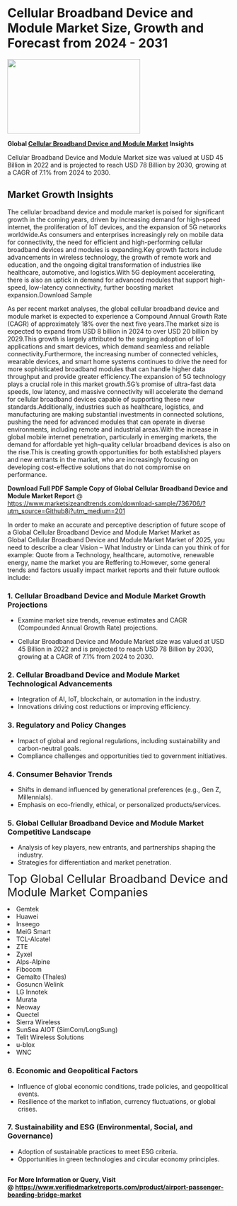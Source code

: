 <H1>Cellular Broadband Device and Module Market Size, Growth and Forecast from 2024 - 2031</H1><img class="aligncenter size-medium wp-image-584254" src="https://thirdeyenews.in/wp-content/uploads/2024/09/Global-Market-Research-300x168.jpeg" alt="" width="300" height="168" /><p><strong>Global&nbsp;<a href="https://www.marketsizeandtrends.com/download-sample/736706/?utm_source=Github8j?utm_medium=201">Cellular Broadband Device and Module Market</a> Insights</strong></p><p>Cellular Broadband Device and Module Market size was valued at USD 45 Billion in 2022 and is projected to reach USD 78 Billion by 2030, growing at a CAGR of 7.1% from 2024 to 2030.</p><p><h2>Market Growth Insights</h2> <p>The cellular broadband device and module market is poised for significant growth in the coming years, driven by increasing demand for high-speed internet, the proliferation of IoT devices, and the expansion of 5G networks worldwide.As consumers and enterprises increasingly rely on mobile data for connectivity, the need for efficient and high-performing cellular broadband devices and modules is expanding.Key growth factors include advancements in wireless technology, the growth of remote work and education, and the ongoing digital transformation of industries like healthcare, automotive, and logistics.With 5G deployment accelerating, there is also an uptick in demand for advanced modules that support high-speed, low-latency connectivity, further boosting market expansion.Download Sample</p> <p>As per recent market analyses, the global cellular broadband device and module market is expected to experience a Compound Annual Growth Rate (CAGR) of approximately 18% over the next five years.The market size is expected to expand from USD 8 billion in 2024 to over USD 20 billion by 2029.This growth is largely attributed to the surging adoption of IoT applications and smart devices, which demand seamless and reliable connectivity.Furthermore, the increasing number of connected vehicles, wearable devices, and smart home systems continues to drive the need for more sophisticated broadband modules that can handle higher data throughput and provide greater efficiency.The expansion of 5G technology plays a crucial role in this market growth.5G’s promise of ultra-fast data speeds, low latency, and massive connectivity will accelerate the demand for cellular broadband devices capable of supporting these new standards.Additionally, industries such as healthcare, logistics, and manufacturing are making substantial investments in connected solutions, pushing the need for advanced modules that can operate in diverse environments, including remote and industrial areas.With the increase in global mobile internet penetration, particularly in emerging markets, the demand for affordable yet high-quality cellular broadband devices is also on the rise.This is creating growth opportunities for both established players and new entrants in the market, who are increasingly focusing on developing cost-effective solutions that do not compromise on performance.</p><p><span class=""><strong>Download Full PDF Sample Copy of Global Cellular Broadband Device and Module Market Report</strong> @ <a href="https://www.marketsizeandtrends.com/download-sample/736706/?utm_source=Github8j?utm_medium=201" target="_blank">https://www.marketsizeandtrends.com/download-sample/736706/?utm_source=Github8j?utm_medium=201</a></span></p><p>In order to make an accurate and perceptive description of future scope of a Global&nbsp;Cellular Broadband Device and Module Market Market as Global&nbsp;Cellular Broadband Device and Module Market Market of 2025, you need to describe a clear Vision &ndash; What Industry or Linda can you think of for example: Quote from a Technology, healthcare, automotive, renewable energy, name the market you are Reffering to.However, some general trends and factors usually impact market reports and their future outlook include:</p><h3>1.&nbsp;<strong>Cellular Broadband Device and Module Market Growth Projections</strong></h3><ul><li>Examine market size trends, revenue estimates and CAGR (Compounded Annual Growth Rate) projections.</li><li><p>Cellular Broadband Device and Module Market size was valued at USD 45 Billion in 2022 and is projected to reach USD 78 Billion by 2030, growing at a CAGR of 7.1% from 2024 to 2030.</p></li></ul><h3>2.&nbsp;<strong>Cellular Broadband Device and Module Market Technological Advancements</strong></h3><ul><li>Integration of AI, IoT, blockchain, or automation in the industry.</li><li>Innovations driving cost reductions or improving efficiency.</li></ul><h3>3.&nbsp;<strong>Regulatory and Policy Changes</strong></h3><ul><li>Impact of global and regional regulations, including sustainability and carbon-neutral goals.</li><li>Compliance challenges and opportunities tied to government initiatives.</li></ul><h3>4.&nbsp;<strong>Consumer Behavior Trends</strong></h3><ul><li>Shifts in demand influenced by generational preferences (e.g., Gen Z, Millennials).</li><li>Emphasis on eco-friendly, ethical, or personalized products/services.</li></ul><h3>5.&nbsp;<strong>Global Cellular Broadband Device and Module Market Competitive Landscape</strong></h3><ul><li>Analysis of key players, new entrants, and partnerships shaping the industry.</li><li>Strategies for differentiation and market penetration.</li></ul><p data-pm-slice="1 1 []"><span style="color: inherit; font-family: inherit; font-size: 25px;">Top Global Cellular Broadband Device and Module Market Companies</span></p><div class="" data-test-id=""><p><li>Gemtek</li><li> Huawei</li><li> Inseego</li><li> MeiG Smart</li><li> TCL-Alcatel</li><li> ZTE</li><li> Zyxel</li><li> Alps-Alpine</li><li> Fibocom</li><li> Gemalto (Thales)</li><li> Gosuncn Welink</li><li> LG Innotek</li><li> Murata</li><li> Neoway</li><li> Quectel</li><li> Sierra Wireless</li><li> SunSea AIOT (SimCom/LongSung)</li><li> Telit Wireless Solutions</li><li> u-blox</li><li> WNC</li></p></div><h3>6.&nbsp;<strong>Economic and Geopolitical Factors</strong></h3><ul><li>Influence of global economic conditions, trade policies, and geopolitical events.</li><li>Resilience of the market to inflation, currency fluctuations, or global crises.</li></ul><h3>7.&nbsp;<strong>Sustainability and ESG (Environmental, Social, and Governance)</strong></h3><ul><li>Adoption of sustainable practices to meet ESG criteria.</li><li>Opportunities in green technologies and circular economy principles.</li></ul><h2><strong style="font-size: 14px;">For More Information or Query, Visit @&nbsp;</strong><a style="background-color: #ffffff; font-size: 14px;" href="https://www.marketsizeandtrends.com/report/cellular-broadband-device-and-module-market/" target="_blank">https://www.verifiedmarketreports.com/product/airport-passenger-boarding-bridge-market</a></h2>